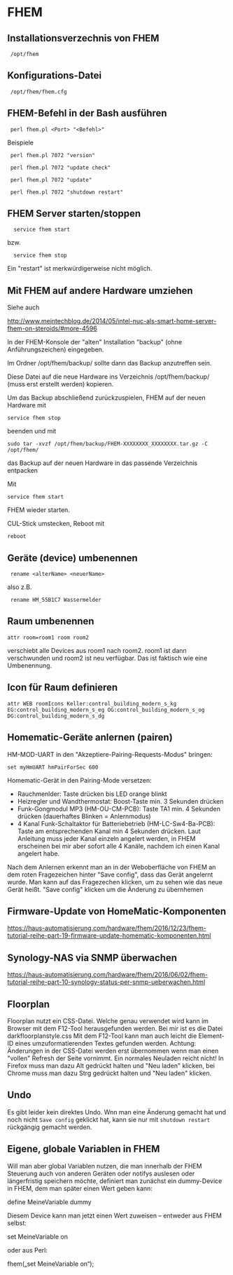 # FHEM
## Installationsverzechnis von FHEM

     /opt/fhem 

## Konfigurations-Datei

     /opt/fhem/fhem.cfg

## FHEM-Befehl in der Bash ausführen

     perl fhem.pl <Port> "<Befehl>" 
     
Beispiele

     perl fhem.pl 7072 "version" 
     
     perl fhem.pl 7072 "update check" 

     perl fhem.pl 7072 "update"
     
     perl fhem.pl 7072 "shutdown restart"

## FHEM Server starten/stoppen

      service fhem start

bzw.

      service fhem stop

Ein "restart" ist merkwürdigerweise nicht möglich.


## Mit FHEM auf andere Hardware umziehen

Siehe auch

http://www.meintechblog.de/2014/05/intel-nuc-als-smart-home-server-fhem-on-steroids/#more-4596

In der FHEM-Konsole der "alten" Installation "backup" (ohne Anführungszeichen) eingegeben.

Im Ordner /opt/fhem/backup/ sollte dann das Backup anzutreffen sein.

Diese Datei auf die neue Hardware ins Verzeichnis /opt/fhem/backup/ (muss erst erstellt werden) kopieren.

Um das Backup abschließend zurückzuspielen, FHEM auf der neuen Hardware mit

    service fhem stop

beenden und mit 

    sudo tar -xvzf /opt/fhem/backup/FHEM-XXXXXXXX_XXXXXXXX.tar.gz -C /opt/fhem/

das Backup auf der neuen Hardware in das passende Verzeichnis entpacken

Mit

    service fhem start

FHEM wieder starten.

CUL-Stick umstecken, Reboot mit
    
    reboot

## Geräte (device) umbenennen

     rename <alterName> <neuerName>

also z.B.

     rename HM_55B1C7 Wassermelder

## Raum umbenennen


    attr room=room1 room room2

verschiebt alle Devices aus room1 nach room2. room1 ist dann verschwunden und room2 ist neu verfügbar. Das ist faktisch wie eine Umbenennung.

## Icon für Raum definieren

    attr WEB roomIcons Keller:control_building_modern_s_kg  EG:control_building_modern_s_eg OG:control_building_modern_s_og  DG:control_building_modern_s_dg
    
## Homematic-Geräte anlernen (pairen)

HM-MOD-UART in den "Akzeptiere-Pairing-Requests-Modus" bringen:

    set myHmUART hmPairForSec 600

Homematic-Gerät in den Pairing-Mode versetzen:

* Rauchmenlder: Taste drücken bis LED orange blinkt
* Heizregler und Wandthermostat: Boost-Taste min. 3 Sekunden drücken
* Funk-Gongmodul MP3 (HM-OU-CM-PCB): Taste TA1 min. 4 Sekunden drücken (dauerhaftes Blinken = Anlernmodus)
* 4 Kanal Funk-Schaltaktor für Batteriebetrieb (HM-LC-Sw4-Ba-PCB): Taste am entsprechenden Kanal min 4 Sekunden drücken. Laut Anleitung muss jeder Kanal einzeln angelert werden, in FHEM erscheinen bei mir aber sofort alle 4 Kanäle, nachdem ich einen Kanal angelert habe.

Nach dem Anlernen erkennt man an in der Weboberfläche von FHEM an dem roten Fragezeichen hinter "Save config", dass das Gerät angelernt wurde.
Man kann auf das Fragezechen klicken, um zu sehen wie das neue Gerät heißt. "Save config" klicken um die Änderung zu übernhemen

## Firmware-Update von HomeMatic-Komponenten

https://haus-automatisierung.com/hardware/fhem/2016/12/23/fhem-tutorial-reihe-part-19-firmware-update-homematic-komponenten.html

## Synology-NAS via SNMP überwachen

https://haus-automatisierung.com/hardware/fhem/2016/06/02/fhem-tutorial-reihe-part-10-synology-status-per-snmp-ueberwachen.html

## Floorplan

Floorplan nutzt ein CSS-Datei.
Welche genau verwendet wird kann im Browser mit dem F12-Tool herausgefunden werden. Bei mir ist es die Datei darkfloorplanstyle.css
Mit dem F12-Tool kann man auch leicht die Element-ID eines umzuformatierenden Textes gefunden werden.
Achtung: Änderungen in der CSS-Datei werden erst übernommen wenn man einen "vollen" Refresh der Seite vornimmt. Ein normales Neuladen reicht nicht! In Firefox muss man dazu Alt gedrückt halten und "Neu laden" klicken, bei Chrome muss man dazu Strg gedrückt halten und "Neu laden" klicken.

## Undo
Es gibt leider kein direktes Undo. Wnn man eine Änderung gemacht hat und noch nicht ```Save config``` geklickt hat, kann sie nur mit ```shutdown restart``` rückgängig gemacht werden.

## Eigene, globale Variablen in FHEM

Will man aber global Variablen nutzen, die man innerhalb der FHEM Steuerung auch von anderen Geräten oder notifys auslesen oder längerfristig speichern möchte, definiert man zunächst ein dummy-Device in FHEM, dem man später einen Wert geben kann:

define MeineVariable dummy

Diesem Device kann man jetzt einen Wert zuweisen – entweder aus FHEM selbst:

set MeineVariable on

oder aus Perl:

fhem(„set MeineVariable on“);
